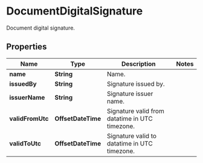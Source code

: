 

# DocumentDigitalSignature

Document digital signature.

## Properties

| Name | Type | Description | Notes |
|------------ | ------------- | ------------- | -------------|
|**name** | **String** | Name. |  |
|**issuedBy** | **String** | Signature issued by. |  |
|**issuerName** | **String** | Signature issuer name. |  |
|**validFromUtc** | **OffsetDateTime** | Signature valid from datatime in UTC timezone. |  |
|**validToUtc** | **OffsetDateTime** | Signature valid to datatime in UTC timezone. |  |



